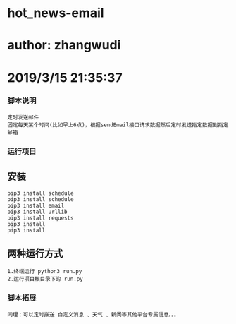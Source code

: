 # hot_news-email
# author: zhangwudi
# 2019/3/15 21:35:37

### 脚本说明
    定时发送邮件
    固定每天某个时间(比如早上6点)，根据sendEmail接口请求数据然后定时发送指定数据到指定邮箱

### 运行项目
 ## 安装
    pip3 install schedule
    pip3 install schedule
    pip3 install email
    pip3 install urllib
    pip3 install requests
    pip3 install
    pip3 install 

 ## 两种运行方式
    1.终端运行 python3 run.py
    2.运行项目根目录下的 run.py

### 脚本拓展
    同理：可以定时推送 自定义消息 、天气 、新闻等其他平台专属信息。。。